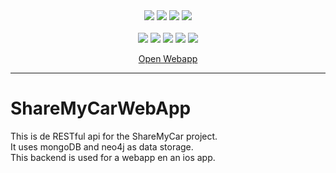 <div align="center">
  <img src="https://img.shields.io/badge/javascript-3FB912.svg?style=for-the-badge&logo=javascript&logoColor=white"/>
  <img src="https://img.shields.io/badge/Mocha-3FB912?style=for-the-badge&logo=mocha&logoColor=white"/>
   <img src="https://img.shields.io/badge/Express-3FB912?style=for-the-badge&logo=express&logoColor=white"/>
  <img src="https://img.shields.io/badge/Node.js-3FB912?style=for-the-badge&logo=nodedotjs&logoColor=white"/>
 
  
  <br/>
  <br/>
  <img src="https://img.shields.io/website?down_color=red&down_message=offline&up_color=brightgreen&up_message=online&url=https%3A%2F%2FShareMyCarWebApp.web.app"/>
  <img src="https://img.shields.io/github/workflow/status/deBasMan21/ShareMyCarAPI/ci-cd" />
  <img src="https://img.shields.io/github/commit-activity/m/deBasMan21/ShareMyCarAPI?color=brightgreen" />
  <img src="https://img.shields.io/github/last-commit/deBasMan21/ShareMyCarAPI" />
  <img src="https://img.shields.io/github/languages/code-size/deBasMan21/ShareMyCarAPI?color=brightgreen" />
  <br/>
  
  <a href="https://sharemycarwebapp.web.app/">Open Webapp<a/>


</div>
<hr/>
  
# ShareMyCarWebApp
This is de RESTful api for the ShareMyCar project. 
<br>
It uses mongoDB and neo4j as data storage.
<br>
This backend is used for a webapp en an ios app. <br/>

